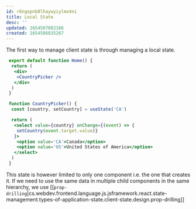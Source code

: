 ```yaml
---
id: r8ngopnb8lhaywyiylmo4ni
title: Local State
desc: ''
updated: 1654587082166
created: 1654586835267
---
```


The first way to manage client state is through managing a local state.

```jsx
 export default function Home() {
  return (
   <div>
    <CountryPicker />
   </div>
  )
 }

 function CountryPicker() {
  const [country, setCountry] = useState('CA')

  return (
   <select value={country} onChange={(event) => { 
    setCountry(event.target.value)}
   }>
    <option value='CA'>Canada</option>
    <option value='US'>United States of America</option>
   </select>
  )
 }
```

This state is however limited to only one component i.e. the one that creates it. If we need to use the same data in multiple child components in the same hierarchy, we use [[`prop-drilling`|cs.webdev.frontend.language.js.jsframework.react.state-management.types-of-application-state.client-state.design.prop-drilling]]
